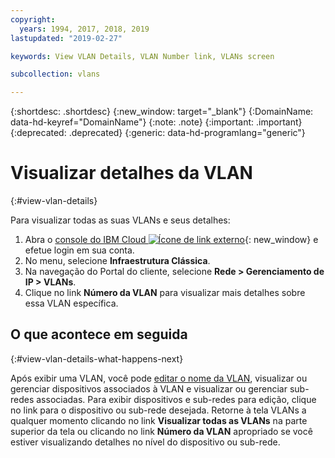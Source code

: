 ```yaml
---
copyright:
  years: 1994, 2017, 2018, 2019
lastupdated: "2019-02-27"

keywords: View VLAN Details, VLAN Number link, VLANs screen

subcollection: vlans

---
```


{:shortdesc: .shortdesc}
{:new_window: target="_blank"}
{:DomainName: data-hd-keyref="DomainName"}
{:note: .note}
{:important: .important}
{:deprecated: .deprecated}
{:generic: data-hd-programlang="generic"}

# Visualizar detalhes da VLAN
{:#view-vlan-details}

Para visualizar todas as suas VLANs e seus detalhes:

1. Abra o [console do IBM Cloud ![Ícone de link externo](../../icons/launch-glyph.svg "Ícone de link externo")](https://{DomainName}/){: new_window} e efetue login em sua conta.
2. No menu, selecione **Infraestrutura Clássica**.
3. Na navegação do Portal do cliente, selecione **Rede > Gerenciamento de IP > VLANs**.
4. Clique no link **Número da VLAN** para visualizar mais detalhes sobre essa VLAN específica.

## O que acontece em seguida
{:#view-vlan-details-what-happens-next}

Após exibir uma VLAN, você pode [editar o nome da VLAN](/docs/infrastructure/vlans?topic=vlans-edit-a-vlan-name), visualizar ou gerenciar dispositivos associados à VLAN e visualizar ou gerenciar sub-redes associadas. Para exibir dispositivos e sub-redes para edição, clique no link para o dispositivo ou sub-rede desejada. Retorne à tela VLANs a qualquer momento clicando no link **Visualizar todas as VLANs** na parte superior da tela ou clicando no link **Número da VLAN** apropriado se você estiver visualizando detalhes no nível do dispositivo ou sub-rede.
